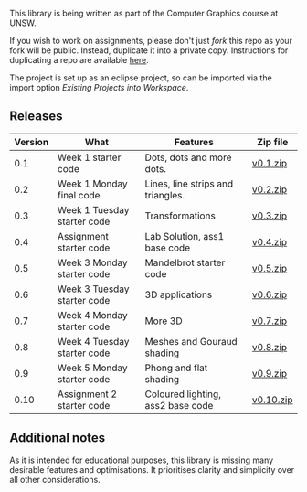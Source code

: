 This library is being written as part of the Computer Graphics course at UNSW.

If you wish to work on assignments, please don't just *fork* this repo as your fork will be public. Instead, duplicate it into a private copy. Instructions for duplicating a repo are available [here](https://help.github.com/en/articles/duplicating-a-repository).

The project is set up as an eclipse project, so can be imported via the import option *Existing Projects into Workspace*.

## Releases

| Version | What                        | Features                           | Zip file |
| ------- | --------------------------- | ---------------------------------- |--------- |
| 0.1     | Week 1 starter code         | Dots, dots and more dots.          | [v0.1.zip](https://github.com/robeverest/UNSWgraph/archive/v0.1.zip)   |
| 0.2     | Week 1 Monday final code    | Lines, line strips and triangles.  | [v0.2.zip](https://github.com/robeverest/UNSWgraph/archive/v0.2.zip)   |
| 0.3     | Week 1 Tuesday starter code | Transformations                    | [v0.3.zip](https://github.com/robeverest/UNSWgraph/archive/v0.3.zip)   |
| 0.4     | Assignment starter code     | Lab Solution, ass1 base code       | [v0.4.zip](https://github.com/robeverest/UNSWgraph/archive/v0.4.zip)   |
| 0.5     | Week 3 Monday starter code  | Mandelbrot starter code            | [v0.5.zip](https://github.com/robeverest/UNSWgraph/archive/v0.5.zip)   |
| 0.6     | Week 3 Tuesday starter code | 3D applications                    | [v0.6.zip](https://github.com/robeverest/UNSWgraph/archive/v0.6.zip)   |
| 0.7     | Week 4 Monday starter code  | More 3D                            | [v0.7.zip](https://github.com/robeverest/UNSWgraph/archive/v0.7.zip)   |
| 0.8     | Week 4 Tuesday starter code | Meshes and Gouraud shading         | [v0.8.zip](https://github.com/robeverest/UNSWgraph/archive/v0.8.zip)   |
| 0.9     | Week 5 Monday starter code  | Phong and flat shading             | [v0.9.zip](https://github.com/robeverest/UNSWgraph/archive/v0.9.zip)   |
| 0.10    | Assignment 2 starter code   | Coloured lighting, ass2 base code  | [v0.10.zip](https://github.com/robeverest/UNSWgraph/archive/v0.10.zip) |

## Additional notes

As it is intended for educational purposes, this library is missing many desirable features and optimisations. It prioritises clarity and simplicity over all other considerations.
